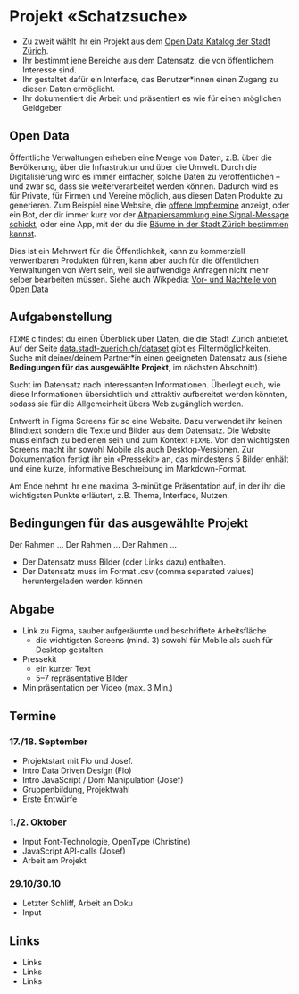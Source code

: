 # Projekt «Schatzsuche»

- Zu zweit wählt ihr ein Projekt aus dem [Open Data Katalog der Stadt Zürich](https://data.stadt-zuerich.ch/).
- Ihr bestimmt jene Bereiche aus dem Datensatz, die von öffentlichem Interesse sind.
- Ihr gestaltet dafür ein Interface, das Benutzer\*innen einen Zugang zu diesen Daten ermöglicht.
- Ihr dokumentiert die Arbeit und präsentiert es wie für einen möglichen Geldgeber.

## Open Data

Öffentliche Verwaltungen erheben eine Menge von Daten, z.B. über die Bevölkerung, über die Infrastruktur und über die Umwelt. Durch die Digitalisierung wird es immer einfacher, solche Daten zu veröffentlichen – und zwar so, dass sie weiterverarbeitet werden können. Dadurch wird es für Private, für Firmen und Vereine möglich, aus diesen Daten Produkte zu generieren. Zum Beispiel eine Website, die [offene Impftermine](https://rimpfli.web.app/) anzeigt, oder ein Bot, der dir immer kurz vor der [Altpapiersammlung eine Signal-Message schickt](https://dgnaegi.ch/2020/09/06/altpapierbot/), oder eine App, mit der du die [Bäume in der Stadt Zürich bestimmen kannst](https://apps.apple.com/app/urban-trees/id1483392329).

Dies ist ein Mehrwert für die Öffentlichkeit, kann zu kommerziell verwertbaren Produkten führen, kann aber auch für die öffentlichen Verwaltungen von Wert sein, weil sie aufwendige Anfragen nicht mehr selber bearbeiten müssen. Siehe auch Wikpedia: [Vor- und Nachteile von Open Data](https://de.wikipedia.org/wiki/Open_Data#Argumente_f%C3%BCr_Open_Data)

## Aufgabenstellung

`FIXME` c findest du einen Überblick über Daten, die die Stadt Zürich anbietet. Auf der Seite [data.stadt-zuerich.ch/dataset](https://data.stadt-zuerich.ch/dataset) gibt es Filtermöglichkeiten. Suche mit deiner/deinem Partner\*in einen geeigneten Datensatz aus (siehe **Bedingungen für das ausgewählte Projekt**, im nächsten Abschnitt).

Sucht im Datensatz nach interessanten Informationen. Überlegt euch, wie diese Informationen übersichtlich und attraktiv aufbereitet werden könnten, sodass sie für die Allgemeinheit übers Web zugänglich werden.

Entwerft in Figma Screens für so eine Website. Dazu verwendet ihr keinen Blindtext sondern die Texte und Bilder aus dem Datensatz. Die Website muss einfach zu bedienen sein und zum Kontext `FIXME`. Von den wichtigsten Screens macht ihr sowohl Mobile als auch Desktop-Versionen. Zur Dokumentation fertigt ihr ein «Pressekit» an, das mindestens 5 Bilder enhält und eine kurze, informative Beschreibung im Markdown-Format.

Am Ende nehmt ihr eine maximal 3-minütige Präsentation auf, in der ihr die wichtigsten Punkte erläutert, z.B. Thema, Interface, Nutzen.

## Bedingungen für das ausgewählte Projekt

Der Rahmen …
Der Rahmen …
Der Rahmen …

- Der Datensatz muss Bilder (oder Links dazu) enthalten.
- Der Datensatz muss im Format .csv (comma separated values) heruntergeladen werden können


## Abgabe

- Link zu Figma, sauber aufgeräumte und beschriftete Arbeitsfläche
  - die wichtigsten Screens (mind. 3) sowohl für Mobile als auch für Desktop gestalten.   
- Pressekit
  - ein kurzer Text
  - 5–7 repräsentative Bilder
- Minipräsentation per Video (max. 3 Min.)

## Termine

### 17./18. September

- Projektstart mit Flo und Josef.
- Intro Data Driven Design (Flo)
- Intro JavaScript / Dom Manipulation (Josef)
- Gruppenbildung, Projektwahl
- Erste Entwürfe

### 1./2. Oktober

- Input Font-Technologie, OpenType (Christine)
- JavaScript API-calls (Josef)
- Arbeit am Projekt

### 29.10/30.10

- Letzter Schliff, Arbeit an Doku
- Input

## Links

- Links
- Links
- Links

